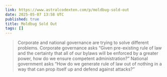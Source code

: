 ```yaml
---
link: https://www.astralcodexten.com/p/moldbug-sold-out
date: 2025-05-07 13:58 UTC
published: true
title: Moldbug Sold Out
tags: []
---
```


> Corporate and national governance are trying to solve different problems. Corporate governance asks “Given pre-existing rule of law and the certainty that all of our bylaws will be enforced by a greater power, how do we ensure competent administration?” National government asks “How do we generate rule of law out of nothing in a way that can prop itself up and defend against attacks?”
